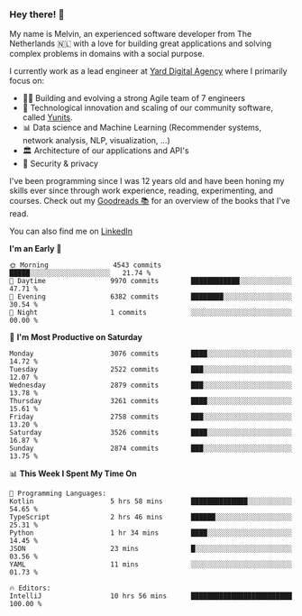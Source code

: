 ### Hey there! 👋

My name is Melvin, an experienced software developer from The Netherlands 🇳🇱 with a love for building great applications and solving complex problems in domains with a social purpose. 

I currently work as a lead engineer at [Yard Digital Agency](https://github.com/yardinternet) where I primarily focus on:

* 👏🏼 Building and evolving a strong Agile team of 7 engineers
* 🚀 Technological innovation and scaling of our community software, called [Yunits](https://www.yunits.com/).
* 📊 Data science and Machine Learning (Recommender systems, network analysis, NLP, visualization, ...)
* 🏛 Architecture of our applications and API's
* 🔐 Security & privacy

I've been programming since I was 12 years old and have been honing my skills ever since through work experience, reading, experimenting, and courses.
Check out my [Goodreads 📚](https://goodreads.com/melvinkoopmans) for an overview of the books that I've read. 

You can also find me on [LinkedIn](https://www.linkedin.com/in/melvinkoopmans)

<!--START_SECTION:waka-->
**I'm an Early 🐤** 

```text
🌞 Morning                4543 commits        █████░░░░░░░░░░░░░░░░░░░░   21.74 % 
🌆 Daytime                9970 commits        ████████████░░░░░░░░░░░░░   47.71 % 
🌃 Evening                6382 commits        ████████░░░░░░░░░░░░░░░░░   30.54 % 
🌙 Night                  1 commits           ░░░░░░░░░░░░░░░░░░░░░░░░░   00.00 % 
```
📅 **I'm Most Productive on Saturday** 

```text
Monday                   3076 commits        ████░░░░░░░░░░░░░░░░░░░░░   14.72 % 
Tuesday                  2522 commits        ███░░░░░░░░░░░░░░░░░░░░░░   12.07 % 
Wednesday                2879 commits        ███░░░░░░░░░░░░░░░░░░░░░░   13.78 % 
Thursday                 3261 commits        ████░░░░░░░░░░░░░░░░░░░░░   15.61 % 
Friday                   2758 commits        ███░░░░░░░░░░░░░░░░░░░░░░   13.20 % 
Saturday                 3526 commits        ████░░░░░░░░░░░░░░░░░░░░░   16.87 % 
Sunday                   2874 commits        ███░░░░░░░░░░░░░░░░░░░░░░   13.75 % 
```


📊 **This Week I Spent My Time On** 

```text
💬 Programming Languages: 
Kotlin                   5 hrs 58 mins       ██████████████░░░░░░░░░░░   54.65 % 
TypeScript               2 hrs 46 mins       ██████░░░░░░░░░░░░░░░░░░░   25.31 % 
Python                   1 hr 34 mins        ████░░░░░░░░░░░░░░░░░░░░░   14.45 % 
JSON                     23 mins             █░░░░░░░░░░░░░░░░░░░░░░░░   03.56 % 
YAML                     11 mins             ░░░░░░░░░░░░░░░░░░░░░░░░░   01.73 % 

🔥 Editors: 
IntelliJ                 10 hrs 56 mins      █████████████████████████   100.00 % 
```


<!--END_SECTION:waka-->
